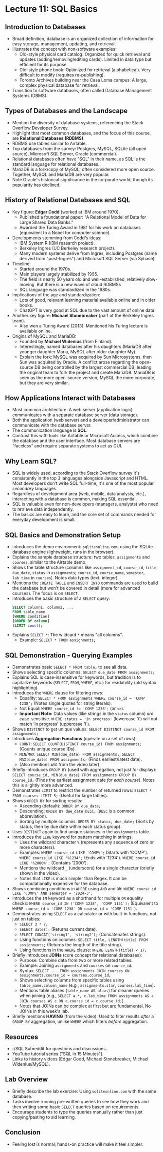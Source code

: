 # Lecture 11: SQL Basics

## Introduction to Databases

*   Broad definition, database is an organized collection of information for easy storage, management, updating, and retrieval.
*   Illustrates the concept with non-software examples:
    *   Old-style physical card catalog: Organized for quick retrieval and updates (adding/removing/editing cards). Limited in data type but efficient for its purpose.
    *   Old-style phone book: Optimized for retrieval (alphabetical). Very difficult to modify (requires re-publishing).
    *   Toronto Archives building near the Casa Loma campus: A large, complex physical database for retrieval.
*   Transition to software databases, often called Database Management Systems (DBMS). 

## Types of Databases and the Landscape

*   Mention the diversity of database systems, referencing the Stack Overflow Developer Survey.
*   Highlight that most common databases, and the focus of this course, are **Relational Databases (RDBMS)**.
*   RDBMS use tables similar to Airtable.
*   Top databases from the survey: Postgres, MySQL, SQLite (all open source), Microsoft SQL Server, Oracle (commercial).
*   Relational databases often have "SQL" in their name, as SQL is the standard language for relational databases.
*   MariaDB is a fork/copy of MySQL, often considered more open source. Together, MySQL and MariaDB are very popular.
*   Note Oracle's historical significance in the corporate world, though its popularity has declined.

## History of Relational Databases and SQL

*   Key figure: **Edgar Codd** (worked at IBM around 1970).
    *   Published a foundational paper: "A Relational Model of Data for Large Shared Data Banks."
    *   Awarded the Turing Award in 1981 for his work on databases (equivalent to a Nobel for computer science).
*   Developments stemming from Codd's ideas:
    *   IBM System R (IBM research project).
    *   Berkeley Ingres (UC Berkeley research project).
    *   Many modern systems derive from Ingres, including Postgres (name derived from "post-Ingres") and Microsoft SQL Server (via Sybase).
*   Timeline:
    *   Started around the 1970s.
    *   Main players largely stabilized by 1995.
    *   The field is nearly 50 years old and well-established, relatively slow-moving. But there is a new wave of cloud RDBMSs
    *   SQL language was standardized in the 1980s.
*   Implications of the age and standardization:
    *   Lots of good, relevant learning material available online and in older books.
    *   ChatGPT is very good at SQL due to the vast amount of online data.
*   Another key figure: **Michael Stonebreaker** (part of the Berkeley Ingres team).
    *   Also won a Turing Award (2013). Mentioned his Turing lecture is available online.
*   Origins of MySQL and MariaDB:
    *   Founded by **Michael Widenius** (from Finland).
    *   Interestingly, named databases after his daughters (MariaDB after younger daughter Maria, MySQL after older daughter My).
    *   Explain the fork: MySQL was acquired by Sun Microsystems, then Sun was acquired by Oracle. A conflict arose regarding the open-source DB being controlled by the largest commercial DB, leading the original team to fork the project and create MariaDB. MariaDB is seen as the more open-source version, MySQL the more corporate, but they are very similar.

## How Applications Interact with Databases

*   Most common architecture: A web server (application logic) communicates with a separate database server (data storage).
*   Both the application (web server) and a developer/administrator can communicate with the database server.
*   The communication language is **SQL**.
*   Contrast this with tools like Airtable or Microsoft Access, which combine the database and the user interface. Most database servers are "faceless" and require separate systems to act as GUI.

## Why Learn SQL?

*   SQL is widely used, according to the Stack Overflow survey it's consistently in the top 3 languages alongside Javascript and HTML. Most developers don't write SQL full-time, it's one of the most popular *secondary* languages.
*   Regardless of development area (web, mobile, data analysis, etc.), interacting with a database is common, making SQL essential.
*   SQL is valuable even for non-developers (managers, analysts) who need to retrieve data independently.
*   The basics are easy to learn, and the core set of commands needed for everyday development is small.

## SQL Basics and Demonstration Setup

*   Introduces the demo environment: `sqliteonline.com`, using the SQLite database engine (lightweight, runs in the browser).
*   Explains the sample database structure: two tables, `assignments` and `courses`, similar to the Airtable demo.
*   Shows the table structure (columns like `assignment_id`, `course_id`, `title`, `due_date`, `status` in `assignments`; `course_id`, `course_name`, `semester`, `lab_time` in `courses`). Notes data types (text, integer).
*   Mentions the `CREATE TABLE` and `INSERT INTO` commands are used to build the database but won't be covered in detail (more for advanced courses). The focus is on `SELECT`.
*   Introduces the basic structure of a `SELECT` query:
    ```sql
    SELECT column1, column2, ...
    FROM table_name
    [WHERE condition]
    [ORDER BY column]
    [LIMIT count];
    ```
*   Explains `SELECT *`: The wildcard `*` means "all columns".
    *   Example: `SELECT * FROM assignments;`

## SQL Demonstration - Querying Examples

*   Demonstrates basic `SELECT * FROM table;` to see all data.
*   Shows selecting specific columns: `SELECT due_date FROM assignments;`
*   Explains SQL is case-insensitive for keywords, but tradition is to capitalize keywords (`SELECT`, `FROM`, `WHERE`, etc.) for readability (old syntax highlighting).
*   Introduces the `WHERE` clause for filtering rows:
    *   Equality: `SELECT * FROM assignments WHERE course_id = 'COMP 1238';` (Notes single quotes for string literals).
    *   Not Equal: `WHERE course_id != 'COMP 1238';` (or `<>`).
    *   **Important Note:** Data values (like strings in the `status` column) *are* case-sensitive. `WHERE status = 'in progress'` (lowercase 'i') will not match 'In progress' (uppercase 'I').
*   Shows `DISTINCT` to get unique values: `SELECT DISTINCT course_id FROM assignments;`
*   Introduces **Aggregation Functions** (operate on a set of rows):
    *   `COUNT`: `SELECT COUNT(DISTINCT course_id) FROM assignments;` (Counts unique course IDs).
    *   `MIN`/`MAX`: `SELECT MIN(due_date) FROM assignments;`, `SELECT MAX(due_date) FROM assignments;` (Finds earliest/latest date).
    *   (Also mentions `AVG` from the video later).
*   Briefly introduces `GROUP BY` (used with aggregation, not just for display): `SELECT course_id, MIN(due_date) FROM assignments GROUP BY course_id;` (Finds the earliest assignment date *for each course*). Notes this is slightly more advanced.
*   Demonstrates `LIMIT` to restrict the number of returned rows: `SELECT * FROM courses LIMIT 5;` (Useful for large tables).
*   Shows `ORDER BY` for sorting results:
    *   Ascending (default): `ORDER BY due_date;`
    *   Descending: `ORDER BY due_date DESC;` (`DESC` is a common abbreviation).
    *   Sorting by multiple columns: `ORDER BY status, due_date;` (Sorts by status, then by due date within each status group).
*   Uses `DISTINCT` again to find unique statuses in the `assignments` table.
*   Introduces the `LIKE` keyword for pattern matching in strings:
    *   Uses the wildcard character `%` (represents any sequence of zero or more characters).
    *   Examples: `WHERE course_id LIKE 'COMP%';` (Starts with 'COMP'). `WHERE course_id LIKE '%1234';` (Ends with '1234'). `WHERE course_id LIKE '%2000%';` (Contains '2000').
    *   Mentions the wildcard `_` (underscore) for a single character (briefly shown in the video).
    *   Notes that `LIKE` is much simpler than Regex. It can be computationally expensive for the database.
*   Shows combining conditions in `WHERE` using `AND` and `OR`: `WHERE course_id LIKE 'COMP%' AND semester = '2024-3';`
*   Introduces the `IN` keyword as a shorthand for multiple `OR` equality checks: `WHERE course_id IN ('COMP 1238', 'COMP 1151');` (Equivalent to `WHERE course_id = 'COMP 1238' OR course_id = 'COMP 1151'`).
*   Demonstrates using `SELECT` as a calculator or with built-in functions, not just on tables:
    *   `SELECT 3 * 7;`
    *   `SELECT date();` (Returns current date).
    *   `SELECT CONCAT('string1', 'string2');` (Concatenates strings).
    *   Using functions on columns: `SELECT title, LENGTH(title) FROM assignments;` (Returns the length of the title string).
    *   Using functions in the `WHERE` clause: `WHERE LENGTH(title) < 17;`
*   Briefly introduces **JOINs** (core concept for relational databases):
    *   Purpose: Combine data from two or more related tables.
    *   Example: Joining `assignments` and `courses` on `course_id`.
    *   Syntax: `SELECT ... FROM assignments JOIN courses ON assignments.course_id = courses.course_id;`
    *   Shows selecting columns from specific tables using `table_name.column_name` (e.g., `assignments.star`, `courses.lab_time`).
    *   Mentions table aliases (`table_name AS alias`) for cleaner queries when joining (e.g., `SELECT a.*, c.lab_time FROM assignments AS a JOIN courses AS c ON a.course_id = c.course_id;`).
    *   Notes that JOINs can be complex at first but are fundamental. No JOINs in this week's lab.
*   Briefly mentions **HAVING** (from the video): Used to filter results *after* a `GROUP BY` aggregation, unlike `WHERE` which filters *before* aggregation.

## Resources

*   r/SQL Subreddit for questions and discussions.
*   YouTube tutorial series ("SQL in 15 Minutes").
*   Links to history videos (Edgar Codd, Michael Stonebreaker, Michael Widenius/MySQL).

## Lab Overview

*   Briefly describe the lab exercise: Using `sqliteonline.com` with the same database.
*   Tasks involve running pre-written queries to see how they work and then writing some basic `SELECT` queries based on requirements.
*   Encourage students to type the queries manually rather than just copying/pasting to aid learning.

## Conclusion
*   Feeling lost is normal; hands-on practice will make it feel simpler.